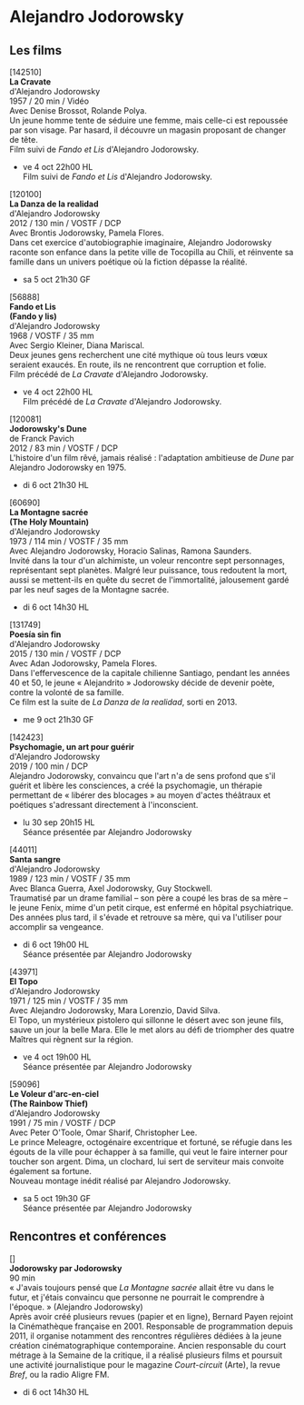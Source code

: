 # Alejandro Jodorowsky

## Les films

[142510]  
**La Cravate**  
d'Alejandro Jodorowsky  
1957 / 20 min / Vidéo  
Avec Denise Brossot, Rolande Polya.  
Un jeune homme tente de séduire une femme, mais celle-ci est repoussée par son visage. Par hasard, il découvre un magasin proposant de changer de tête.  
Film suivi de _Fando et Lis_ d'Alejandro Jodorowsky.

- ve 4 oct 22h00 HL  
Film suivi de _Fando et Lis_ d'Alejandro Jodorowsky.

[120100]  
**La Danza de la realidad**  
d'Alejandro Jodorowsky  
2012 / 130 min / VOSTF / DCP  
Avec Brontis Jodorowsky, Pamela Flores.  
Dans cet exercice d'autobiographie imaginaire, Alejandro Jodorowsky raconte son enfance dans la petite ville de Tocopilla au Chili, et réinvente sa famille dans un univers poétique où la fiction dépasse la réalité.

- sa 5 oct 21h30 GF

[56888]  
**Fando et Lis**  
**(Fando y lis)**  
d'Alejandro Jodorowsky  
1968 / VOSTF / 35 mm  
Avec Sergio Kleiner, Diana Mariscal.  
Deux jeunes gens recherchent une cité mythique où tous leurs vœux seraient exaucés. En route, ils ne rencontrent que corruption et folie.  
Film précédé de _La Cravate_ d'Alejandro Jodorowsky.

- ve 4 oct 22h00 HL  
Film précédé de _La Cravate_ d'Alejandro Jodorowsky.

[120081]  
**Jodorowsky's Dune**  
de Franck Pavich  
2012 / 83 min / VOSTF / DCP  
L'histoire d'un film rêvé, jamais réalisé : l'adaptation ambitieuse de _Dune_ par Alejandro Jodorowsky en 1975.

- di 6 oct 21h30 HL

[60690]  
**La Montagne sacrée**  
**(The Holy Mountain)**  
d'Alejandro Jodorowsky  
1973 / 114 min / VOSTF / 35 mm  
Avec Alejandro Jodorowsky, Horacio Salinas, Ramona Saunders.  
Invité dans la tour d'un alchimiste, un voleur rencontre sept personnages, représentant sept planètes. Malgré leur puissance, tous redoutent la mort, aussi se mettent-ils en quête du secret de l'immortalité, jalousement gardé par les neuf sages de la Montagne sacrée.

- di 6 oct 14h30 HL

[131749]  
**Poesía sin fin**  
d'Alejandro Jodorowsky  
2015 / 130 min / VOSTF / DCP  
Avec Adan Jodorowsky, Pamela Flores.  
Dans l'effervescence de la capitale chilienne Santiago, pendant les années 40 et 50, le jeune « Alejandrito » Jodorowsky décide de devenir poète, contre la volonté de sa famille.  
Ce film est la suite de _La Danza de la realidad_, sorti en 2013.

- me 9 oct 21h30 GF

[142423]  
**Psychomagie, un art pour guérir**  
d'Alejandro Jodorowsky  
2019 / 100 min / DCP  
Alejandro Jodorowsky, convaincu que l'art n'a de sens profond que s'il guérit et libère les consciences, a créé la psychomagie, un thérapie permettant de « libérer des blocages » au moyen d'actes théâtraux et poétiques s'adressant directement à l'inconscient.

- lu 30 sep 20h15 HL  
Séance présentée par Alejandro Jodorowsky

[44011]  
**Santa sangre**  
d'Alejandro Jodorowsky  
1989 / 123 min / VOSTF / 35 mm  
Avec Blanca Guerra, Axel Jodorowsky, Guy Stockwell.  
Traumatisé par un drame familial – son père a coupé les bras de sa mère – le jeune Fenix, mime d'un petit cirque, est enfermé en hôpital psychiatrique. Des années plus tard, il s'évade et retrouve sa mère, qui va l'utiliser pour accomplir sa vengeance.

- di 6 oct 19h00 HL  
Séance présentée par Alejandro Jodorowsky

[43971]  
**El Topo**  
d'Alejandro Jodorowsky  
1971 / 125 min / VOSTF / 35 mm  
Avec Alejandro Jodorowsky, Mara Lorenzio, David Silva.  
El Topo, un mystérieux pistolero qui sillonne le désert avec son jeune fils, sauve un jour la belle Mara. Elle le met alors au défi de triompher des quatre Maîtres qui règnent sur la région.

- ve 4 oct 19h00 HL  
Séance présentée par Alejandro Jodorowsky

[59096]  
**Le Voleur d'arc-en-ciel**  
**(The Rainbow Thief)**  
d'Alejandro Jodorowsky  
1991 / 75 min / VOSTF / DCP  
Avec Peter O'Toole, Omar Sharif, Christopher Lee.  
Le prince Meleagre, octogénaire excentrique et fortuné, se réfugie dans les égouts de la ville pour échapper à sa famille, qui veut le faire interner pour toucher son argent. Dima, un clochard, lui sert de serviteur mais convoite également sa fortune.  
Nouveau montage inédit réalisé par Alejandro Jodorowsky.

- sa 5 oct 19h30 GF  
Séance présentée par Alejandro Jodorowsky

## Rencontres et conférences

[]  
**Jodorowsky par Jodorowsky**  
90 min  
« J'avais toujours pensé que _La Montagne sacrée_ allait être vu dans le futur, et j'étais convaincu que personne ne pourrait le comprendre à l'époque. » (Alejandro Jodorowsky)  
Après avoir créé plusieurs revues (papier et en ligne), Bernard Payen rejoint la Cinémathèque française en 2001. Responsable de programmation depuis 2011, il organise notamment des rencontres régulières dédiées à la jeune création cinématographique contemporaine. Ancien responsable du court métrage à la Semaine de la critique, il a réalisé plusieurs films et poursuit une activité journalistique pour le magazine _Court-circuit_ (Arte), la revue _Bref_, ou la radio Aligre FM.

- di 6 oct 14h30 HL

